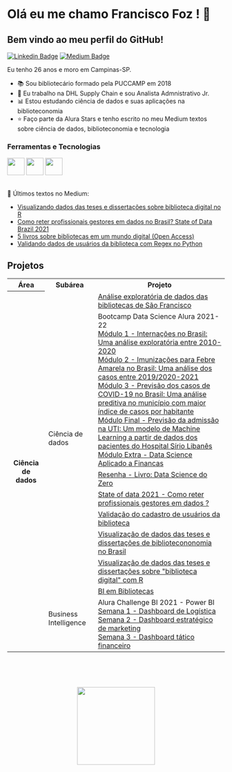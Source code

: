 

# Olá eu me chamo Francisco Foz ! 👋
## Bem vindo ao meu perfil do GitHub!           

<p align='left'>
    
[![Linkedin Badge](https://img.shields.io/badge/LinkedIn-0077B5?style=for-the-badge&logo=linkedin&logoColor=white
)](https://www.linkedin.com/in/francisco-tadeu-foz/)
[![Medium Badge](https://img.shields.io/badge/Medium-12100E?style=for-the-badge&logo=medium&logoColor=white
)](https://medium.com/@franciscofoz)
</p>

Eu tenho 26 anos e moro em Campinas-SP.


- :books: Sou bibliotecário formado pela PUCCAMP em 2018 
- :truck: Eu trabalho na DHL Supply Chain e sou Analista Admnistrativo Jr.
- :bar_chart: Estou estudando ciência de dados e suas aplicações na biblioteconomia 
- :star: Faço parte da Alura Stars e tenho escrito no meu Medium textos sobre ciência de dados, biblioteconomia e tecnologia 


### Ferramentas e Tecnologias
<code><img src="https://cdn.jsdelivr.net/gh/devicons/devicon/icons/jupyter/jupyter-original-wordmark.svg" width="40" height="40"></code>
<code><img src="https://cdn.jsdelivr.net/gh/devicons/devicon/icons/python/python-original.svg" width="40" height="40"></code>
<code><img src="https://upload.wikimedia.org/wikipedia/commons/thumb/c/cf/New_Power_BI_Logo.svg/2048px-New_Power_BI_Logo.svg.png" width="40" height="40"></code>
</br>
</br>


:pencil: Últimos textos no Medium:
<!-- MEDIUM:START -->
- [Visualizando dados das teses e dissertações sobre biblioteca digital no R](https://franciscofoz.medium.com/visualizando-dados-das-teses-e-disserta%C3%A7%C3%B5es-sobre-biblioteca-digital-no-r-f58516f00284?source=rss-30612e32581e------2)
- [Como reter profissionais gestores em dados no Brasil? State of Data Brazil 2021](https://franciscofoz.medium.com/como-reter-profissionais-gestores-em-dados-no-brasil-state-of-data-brazil-2021-46117d8e936c?source=rss-30612e32581e------2)
- [5 livros sobre bibliotecas em um mundo digital &lpar;Open Access&rpar;](https://franciscofoz.medium.com/5-livros-sobre-bibliotecas-em-um-mundo-digital-open-access-a299498d8cac?source=rss-30612e32581e------2)
- [Validando dados de usuários da biblioteca com Regex no Python](https://franciscofoz.medium.com/validando-dados-de-usu%C3%A1rios-da-biblioteca-com-regex-no-python-792c19c1715f?source=rss-30612e32581e------2)
<!-- MEDIUM:END -->


## Projetos

<table>
    <tr>
        <th>Área</th>
        <th>Subárea</th>
        <th>Projeto</th>
    </tr>
    <tr>
        <th rowspan="10">Ciência de dados</th>
        <td rowspan="8">Ciência de dados</td>
    <tr>
        <td>
           <a href="https://github.com/FranciscoFoz/Analise_exploratoria_biblioteca_Sao_Francisco"> Análise exploratória de dados das bibliotecas de São Francisco</a>
       </td>
    <tr>
       <td>
        Bootcamp Data Science Alura 2021-22 <br>
        <a href="https://github.com/FranciscoFoz/Projeto_Modulo1_Bootcamp_Data_Science_Alura_2021"> Módulo 1 - Internações no Brasil: Uma análise exploratória entre 2010-2020 </a> <br>
        <a href="https://github.com/FranciscoFoz/Projeto_Modulo2_Bootcamp_Data_Science_Alura_2021"> Módulo 2 - Imunizações para Febre Amarela no Brasil: Uma análise dos casos entre 2019/2020-2021 </a> <br>
        <a href="https://github.com/FranciscoFoz/Projeto_Modulo3_Bootcamp_Data_Science_Alura_2021"> Módulo 3 - Previsão dos casos de COVID-19 no Brasil:
Uma análise preditiva no município com maior índice de casos por habitante</a> <br>
        <a href="https://github.com/FranciscoFoz/Projeto_Final_Bootcamp_Data_Science_Alura"> Módulo Final - Previsão da admissão na UTI: Um modelo de Machine Learning a partir de dados dos pacientes do Hospital Sírio Libanês</a> <br>
        <a href="https://github.com/FranciscoFoz/Bootcamp-Alura-Data-Science-Aplicado-a-Financas"> Módulo Extra - Data Science Aplicado a Financas
        </td>
   <tr>
        <td>
           <a href="https://github.com/FranciscoFoz/Bibliotecario_em_Ciencia_de_Dados"> Resenha - Livro: Data Science do Zero</a>
       </td>
   </tr>
   <tr>
        <td>
           <a href="https://github.com/FranciscoFoz/State-of-data-2021-Como-reter-profissionais-gestores-em-dados"> State of data 2021 - Como reter profissionais gestores em dados ?</a>
       </td>
   </tr>
   <tr>      
        <td>
           <a href="https://github.com/FranciscoFoz/validacao-cadastro-usuarios-biblioteca"> Validação do cadastro de usuários da biblioteca </a>
        </td>
   </tr>    
   <tr>
        <td>
           <a href="https://github.com/FranciscoFoz/Visualizacoes_TesesDissertacoes_Biblioteconomia_Brasil"> Visualização de dados das teses e dissertações de bibliotecononomia no Brasil</a>
       </td>
    </tr>
     <tr>
        <td>
           <a href="https://github.com/FranciscoFoz/Visualizacao_teses_dissertacoes_biblioteca_digital_BDTD"> Visualização de dados das teses e dissertações sobre "biblioteca digital" com R</a>
       </td>
    </tr>           
   <tr>
        <td rowspan="2">Business Intelligence</td>
        <td>
        <a href="https://github.com/FranciscoFoz/BI_Biblioteca"> BI em Bibliotecas </a> <br>
        </td>
   <tr>
        <td>
        Alura Challenge BI 2021 - Power BI <br>
        <a href="https://github.com/FranciscoFoz/Alura_Challenge_BI_Semana1"> Semana 1 - Dashboard de Logística </a> <br>
        <a href="https://github.com/FranciscoFoz/Alura_Challenge_BI_Semana2"> Semana 2 - Dashboard estratégico de marketing  </a> <br>
        <a href="https://github.com/FranciscoFoz/Alura_Challenge_BI_Semana3"> Semana 3 - Dashboard tático financeiro </a> 
        </td>
   </tr>
   </tr>
</table>

</br>
</br>
</br>

<div>
<a href="https://gist.github.com/FranciscoFoz">
<p align = "center"> <img height="180em" src="https://github-readme-stats.vercel.app/api/top-langs/?username=FranciscoFoz&layout=compact&langs_count=7&theme=dracula"/>
</div>

